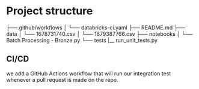 # Project structure
├──.github/workflows
│   └── databricks-ci.yaml
├── README.md
├── data
│   └── 1678731740.csv
│   └── 1679387766.csv
├── notebooks
│   └── Batch Processing - Bronze.py
└── tests
    |__ run_unit_tests.py
    
## CI/CD
we add a GitHub Actions workflow that will run our integration test whenever a pull request is made on the repo.
